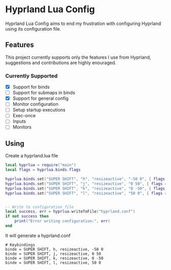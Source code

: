 # Hyprland Lua Config

Hyprland Lua Config aims to end my frustration with configuring Hyprland using its configuration file.

## Features
This project currently supports only the features I use from Hyprland, suggestions and contributions are highly enouraged.

### Currently Supported

- [x] Support for binds
- [ ] Support for submaps in binds
- [x] Support for general config
- [ ] Monitor configuration
- [ ] Setup startup executions
- [ ] Exec-once
- [ ] Inputs
- [ ] Monitors

## Using

Create a hyprland.lua file


```lua
local hyprlua = require("main")
local flags = hyprlua.binds.flags

hyprlua.binds.set("SUPER SHIFT", "h", "resizeactive", "-50 0", { flags = flags.e })
hyprlua.binds.set("SUPER SHIFT", "j", "resizeactive", "0 50", { flags = flags.e })
hyprlua.binds.set("SUPER SHIFT", "k", "resizeactive", "0 -50", { flags = flags.e })
hyprlua.binds.set("SUPER SHIFT", "l", "resizeactive", "50 0", { flags = flags.e })


-- Write to configuration file
local success, err = hyprlua.writeToFile("hyprland.conf")
if not success then
	print("Error writing configuration:", err)
end
```

It will generate a hyprland.conf

```
# Keybindings
binde = SUPER SHIFT, h, resizeactive, -50 0
binde = SUPER SHIFT, j, resizeactive, 0 50
binde = SUPER SHIFT, k, resizeactive, 0 -50
binde = SUPER SHIFT, l, resizeactive, 50 0
```
